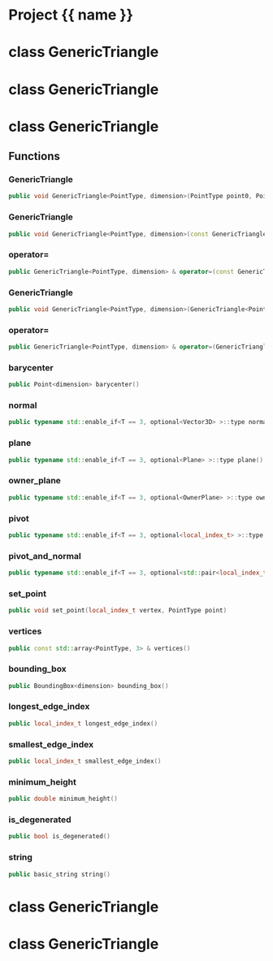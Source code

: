 <script setup>
import {useRoute} from 'vitepress'
const {path} = useRoute()
const tokens = path.split('/')
const words = tokens[2].split('-');
for (let i = 0; i < words.length; i++) {
    words[i] = words[i].charAt(0).toUpperCase() + words[i].slice(1);
    words[i] = words[i].replace('geode', 'Geode')
}
const name = words.join('-');
</script>
# Project {{ name }}

# class GenericTriangle


# class GenericTriangle


# class GenericTriangle


## Functions

### GenericTriangle

```cpp
public void GenericTriangle<PointType, dimension>(PointType point0, PointType point1, PointType point2)
```


### GenericTriangle

```cpp
public void GenericTriangle<PointType, dimension>(const GenericTriangle<PointType, dimension> & other)
```


### operator=

```cpp
public GenericTriangle<PointType, dimension> & operator=(const GenericTriangle<PointType, dimension> & other)
```


### GenericTriangle

```cpp
public void GenericTriangle<PointType, dimension>(GenericTriangle<PointType, dimension> && other)
```


### operator=

```cpp
public GenericTriangle<PointType, dimension> & operator=(GenericTriangle<PointType, dimension> && other)
```


### barycenter

```cpp
public Point<dimension> barycenter()
```


### normal

```cpp
public typename std::enable_if<T == 3, optional<Vector3D> >::type normal()
```


### plane

```cpp
public typename std::enable_if<T == 3, optional<Plane> >::type plane()
```


### owner_plane

```cpp
public typename std::enable_if<T == 3, optional<OwnerPlane> >::type owner_plane()
```


### pivot

```cpp
public typename std::enable_if<T == 3, optional<local_index_t> >::type pivot()
```


### pivot_and_normal

```cpp
public typename std::enable_if<T == 3, optional<std::pair<local_index_t, Vector3D> > >::type pivot_and_normal()
```


### set_point

```cpp
public void set_point(local_index_t vertex, PointType point)
```


### vertices

```cpp
public const std::array<PointType, 3> & vertices()
```


### bounding_box

```cpp
public BoundingBox<dimension> bounding_box()
```


### longest_edge_index

```cpp
public local_index_t longest_edge_index()
```


### smallest_edge_index

```cpp
public local_index_t smallest_edge_index()
```


### minimum_height

```cpp
public double minimum_height()
```


### is_degenerated

```cpp
public bool is_degenerated()
```


### string

```cpp
public basic_string string()
```




# class GenericTriangle


# class GenericTriangle


